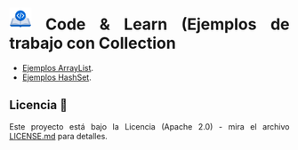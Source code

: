 <div align="justify">

# <img src=../../../../../images/coding-book.png width="40"> Code & Learn (Ejemplos de trabajo con Collection

- [Ejemplos ArrayList](ARRAYLIST.md).
- [Ejemplos HashSet](HASHSET.md).

## Licencia 📄

Este proyecto está bajo la Licencia (Apache 2.0) - mira el archivo [LICENSE.md](../../../../../../LICENSE) para detalles.

</div>